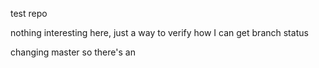 test repo

nothing interesting here, just a way to verify how  I can get branch status



changing master so there's an 

